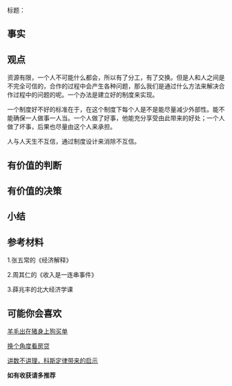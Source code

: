 标题：



## 事实


## 观点

资源有限，一个人不可能什么都会，所以有了分工，有了交换。但是人和人之间是不完全可信的，合作的过程中会产生各种问题，那么我们是通过什么方法来解决合作过程中的问题的呢。一个办法是建立好的制度来实现。

一个制度好不好的标准在于，在这个制度下每个人是不是能尽量减少外部性。能不能确保一人做事一人当。一个人做了好事，他能充分享受由此带来的好处；一个人做了坏事，后果也尽量由这个人来承担。


人与人天生不互信，通过制度设计来消除不互信。



## 有价值的判断


## 有价值的决策



## 小结



## 参考材料
1.张五常的《经济解释》

2.周其仁的《收入是一连串事件》

3.薛兆丰的北大经济学课


## 可能你会喜欢
[羊毛出在猪身上狗买单](https://mp.weixin.qq.com/s?__biz=MzU4MzQ5MTc2Mg==&mid=2247483735&idx=1&sn=6fba2c5357c0af32f2ccd92a0add0967&chksm=fda9088acade819c1771b8747f62a5c5adb52d87dc49993ae5d9bc7f154ebe6838a17f0b154a#rd)

[换个角度看房贷](https://mp.weixin.qq.com/s/bPpGOr_puIoJnJYtk8GFiQ)

[讲数不讲理，科斯定律带来的启示](https://mp.weixin.qq.com/s/5C_iUVV1DZ4yENpymgMWWA)



**如有收获请多推荐**